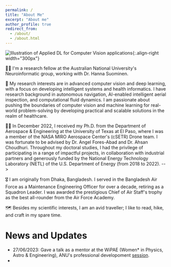 ```yaml
---
permalink: /
title: "About Me"
excerpt: "About me"
author_profile: true
redirect_from: 
  - /about/
  - /about.html
---
```

![Illustration of Applied DL for Computer Vision applications](/images/500x300.png){:.align-right width="300px"}

👩‍💻  I'm a research fellow at the Australian National University's Neuroinformatic group, working with Dr. Hanna Suominen. 

🤖 My research interests are in advanced computer vision and deep learning, with a focus on developing intelligent systems and health informatics. I have research background in autonomous navigation, AI-enabled intelligent aerial inspection, and computational fluid dynamics. I am passionate about pushing the boundaries of computer vision and machine learning for real-world problem-solving by developing practical and scalable solutions in the realm of healthcare. 

<!-- <img style="float: right;" src="/images/500x300.png"> -->

👩‍🎓  In December 2022, I received my Ph.D. from the Department of Aerospace & Engineering at the University of Texas at El Paso, where I was a member of the NASA MIRO Aerospace Center's (cSETR) Drone team. I was fortunate to be advised by Dr. Angel Fores-Abad and Dr. Ahsan Choudhuri. Throughout my doctoral studies, I had the privilege of participating in a range of impactful projects, in collaboration with industrial partners and generously funded by the National Energy Technology Laboratory (NETL) of the U.S. Department of Energy (from 2018 to 2022). -->

🎖️ I am originally from Dhaka, Bangladesh. I served in the Bangladesh Air Force as a Maintenance Engineering Officer for over a decade, retiring as a Squadron Leader. I was awarded the prestigious Chief of Air Staff's trophy as the best all-rounder from the Air Force Academy.

🗺️ Besides my scientific interests, I am an avid traveller; I like to read, hike, and craft in my spare time.


News and Updates
======

  - 27/06/2023: Gave a talk as a mentor at the WiPAE (Women* in Physics, Astro & Engineering), ANU's professional developoment [session](https://aus01.safelinks.protection.outlook.com/?url=https%3A%2F%2Fwww.eventbrite.com%2Fe%2Fall-you-ever-wanted-to-know-about-job-applications-tickets-659877700967&data=05%7C01%7CMstMousumi.Rizia%40anu.edu.au%7C39e50e0ac73a430c2bcc08db6d3a2057%7Ce37d725cab5c46249ae5f0533e486437%7C0%7C0%7C638223868638316706%7CUnknown%7CTWFpbGZsb3d8eyJWIjoiMC4wLjAwMDAiLCJQIjoiV2luMzIiLCJBTiI6Ik1haWwiLCJXVCI6Mn0%3D%7C3000%7C%7C%7C&sdata=zyC1qeCtBaTwCO5xk9UsJX9%2F6IrEgtZHK1aBmlA31QA%3D&reserved=0).
  - 



<!-- A data-driven personal website
======
Like many other Jekyll-based GitHub Pages templates, academicpages makes you separate the website's content from its form. The content & metadata of your website are in structured markdown files, while various other files constitute the theme, specifying how to transform that content & metadata into HTML pages. You keep these various markdown (.md), YAML (.yml), HTML, and CSS files in a public GitHub repository. Each time you commit and push an update to the repository, the [GitHub pages](https://pages.github.com/) service creates static HTML pages based on these files, which are hosted on GitHub's servers free of charge.

Many of the features of dynamic content management systems (like Wordpress) can be achieved in this fashion, using a fraction of the computational resources and with far less vulnerability to hacking and DDoSing. You can also modify the theme to your heart's content without touching the content of your site. If you get to a point where you've broken something in Jekyll/HTML/CSS beyond repair, your markdown files describing your talks, publications, etc. are safe. You can rollback the changes or even delete the repository and start over -- just be sure to save the markdown files! Finally, you can also write scripts that process the structured data on the site, such as [this one](https://github.com/academicpages/academicpages.github.io/blob/master/talkmap.ipynb) that analyzes metadata in pages about talks to display [a map of every location you've given a talk](https://academicpages.github.io/talkmap.html).

Getting started
======
1. Register a GitHub account if you don't have one and confirm your e-mail (required!)
1. Fork [this repository](https://github.com/academicpages/academicpages.github.io) by clicking the "fork" button in the top right. 
1. Go to the repository's settings (rightmost item in the tabs that start with "Code", should be below "Unwatch"). Rename the repository "[your GitHub username].github.io", which will also be your website's URL.
1. Set site-wide configuration and create content & metadata (see below -- also see [this set of diffs](http://archive.is/3TPas) showing what files were changed to set up [an example site](https://getorg-testacct.github.io) for a user with the username "getorg-testacct")
1. Upload any files (like PDFs, .zip files, etc.) to the files/ directory. They will appear at https://[your GitHub username].github.io/files/example.pdf.  
1. Check status by going to the repository settings, in the "GitHub pages" section

Site-wide configuration
------
The main configuration file for the site is in the base directory in [_config.yml](https://github.com/academicpages/academicpages.github.io/blob/master/_config.yml), which defines the content in the sidebars and other site-wide features. You will need to replace the default variables with ones about yourself and your site's github repository. The configuration file for the top menu is in [_data/navigation.yml](https://github.com/academicpages/academicpages.github.io/blob/master/_data/navigation.yml). For example, if you don't have a portfolio or blog posts, you can remove those items from that navigation.yml file to remove them from the header. 

Create content & metadata
------
For site content, there is one markdown file for each type of content, which are stored in directories like _publications, _talks, _posts, _teaching, or _pages. For example, each talk is a markdown file in the [_talks directory](https://github.com/academicpages/academicpages.github.io/tree/master/_talks). At the top of each markdown file is structured data in YAML about the talk, which the theme will parse to do lots of cool stuff. The same structured data about a talk is used to generate the list of talks on the [Talks page](https://academicpages.github.io/talks), each [individual page](https://academicpages.github.io/talks/2012-03-01-talk-1) for specific talks, the talks section for the [CV page](https://academicpages.github.io/cv), and the [map of places you've given a talk](https://academicpages.github.io/talkmap.html) (if you run this [python file](https://github.com/academicpages/academicpages.github.io/blob/master/talkmap.py) or [Jupyter notebook](https://github.com/academicpages/academicpages.github.io/blob/master/talkmap.ipynb), which creates the HTML for the map based on the contents of the _talks directory).

**Markdown generator**

I have also created [a set of Jupyter notebooks](https://github.com/academicpages/academicpages.github.io/tree/master/markdown_generator
) that converts a CSV containing structured data about talks or presentations into individual markdown files that will be properly formatted for the academicpages template. The sample CSVs in that directory are the ones I used to create my own personal website at stuartgeiger.com. My usual workflow is that I keep a spreadsheet of my publications and talks, then run the code in these notebooks to generate the markdown files, then commit and push them to the GitHub repository.

How to edit your site's GitHub repository
------
Many people use a git client to create files on their local computer and then push them to GitHub's servers. If you are not familiar with git, you can directly edit these configuration and markdown files directly in the github.com interface. Navigate to a file (like [this one](https://github.com/academicpages/academicpages.github.io/blob/master/_talks/2012-03-01-talk-1.md) and click the pencil icon in the top right of the content preview (to the right of the "Raw | Blame | History" buttons). You can delete a file by clicking the trashcan icon to the right of the pencil icon. You can also create new files or upload files by navigating to a directory and clicking the "Create new file" or "Upload files" buttons. 

Example: editing a markdown file for a talk
![Editing a markdown file for a talk](/images/editing-talk.png)

For more info
------
More info about configuring academicpages can be found in [the guide](https://academicpages.github.io/markdown/). The [guides for the Minimal Mistakes theme](https://mmistakes.github.io/minimal-mistakes/docs/configuration/) (which this theme was forked from) might also be helpful. -->
